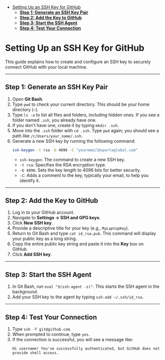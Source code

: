 <!-- TOC -->
* [Setting Up an SSH Key for GitHub](#setting-up-an-ssh-key-for-github)
  * [**Step 1: Generate an SSH Key Pair**](#step-1-generate-an-ssh-key-pair)
  * [**Step 2: Add the Key to GitHub**](#step-2-add-the-key-to-github)
  * [**Step 3: Start the SSH Agent**](#step-3-start-the-ssh-agent)
  * [**Step 4: Test Your Connection**](#step-4-test-your-connection)
<!-- TOC -->

# Setting Up an SSH Key for GitHub

This guide explains how to create and configure an SSH key to securely connect GitHub with your local machine.

---

## **Step 1: Generate an SSH Key Pair**

1.  Open **Git Bash**.
2.  Type `pwd` to check your current directory. This should be your home directory (`~`).
3.  Type `ls -a` to list all files and folders, including hidden ones. If you see a folder named `.ssh`, you already have one.
4.  If you don't have one, create it by typing `mkdir .ssh`.
5.  Move into the `.ssh` folder with `cd .ssh`. Type `pwd` again; you should see a path like `/c/Users/your_name/.ssh`.
6.  Generate a new SSH key by running the following command:
    ```bash
    ssh-keygen -t rsa -b 4096 -C "youremail@spartaglobal.com"
    ```
    * `ssh-keygen`: The command to create a new SSH key.
    * `-t rsa`: Specifies the RSA encryption type.
    * `-b 4096`: Sets the key length to 4096 bits for better security.
    * `-C`: Adds a comment to the key, typically your email, to help you identify it.

---

## **Step 2: Add the Key to GitHub**

1.  Log in to your GitHub account.
2.  Navigate to **Settings → SSH and GPG keys**.
3.  Click **New SSH key**.
4.  Provide a descriptive title for your key (e.g., `MyLaptopKey`).
5.  Return to Git Bash and type `cat id_rsa.pub`. This command will display your public key as a long string.
6.  Copy the entire public key string and paste it into the **Key** box on GitHub.
7.  Click **Add SSH key**.

---

## **Step 3: Start the SSH Agent**

1.  In Git Bash, run `eval "$(ssh-agent -s)"`. This starts the SSH agent in the background.
2.  Add your SSH key to the agent by typing `ssh-add ~/.ssh/id_rsa`.

---

## **Step 4: Test Your Connection**

1.  Type `ssh -T git@github.com`.
2.  When prompted to continue, type `yes`.
3.  If the connection is successful, you will see a message like:
    ```
    Hi username! You've successfully authenticated, but GitHub does not provide shell access.
    ```